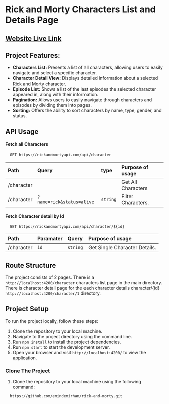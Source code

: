 # Rick and Morty Characters List and Details Page

## [Website Live Link](https://rick-and-morty-wine.vercel.app)

## Project Features:

- **Characters List:** Presents a list of all characters, allowing users to easily navigate and select a specific character.
- **Character Detail View:** Displays detailed information about a selected Rick and Morty character.
- **Episode List:** Shows a list of the last episodes the selected character appeared in, along with their information.
- **Pagination:** Allows users to easily navigate through characters and episodes by dividing them into pages.
- **Sorting:** Offers the ability to sort characters by name, type, gender, and status.

## API Usage

#### Fetch all Characters

```http
  GET https://rickandmortyapi.com/api/character
```

| Path       | Query                     | type     | Purpose of usage   |
| :--------- | :------------------------ | :------- | :----------------- |
| /character |                           |          | Get All Characters |
| /character | `?name=rick&status=alive` | `string` | Filter Characters. |

#### Fetch Character detail by Id

```http
  GET https://rickandmortyapi.com/api/character/${id}
```

| Path       | Paramater | Query    | Purpose of usage              |
| :--------- | :-------- | :------- | :---------------------------- |
| /character | `id`      | `string` | Get Single Character Details. |

## Route Structure

The project consists of 2 pages. There is a `http://localhost:4200/character` characters list page in the main directory. There is character detail page for the each character details character/{id} `http://localhost:4200/character/1` directory.

## Project Setup

To run the project locally, follow these steps:

1. Clone the repository to your local machine.
2. Navigate to the project directory using the command line.
3. Run `npm install` to install the project dependencies.
4. Run `npm start` to start the development server.
5. Open your browser and visit `http://localhost:4200/` to view the application.

### Clone The Project

1. Clone the repository to your local machine using the following command:

```bash
  https://github.com/emindemirhan/rick-and-morty.git
```
